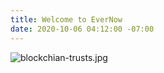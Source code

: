 ```yaml
---
title: Welcome to EverNow
date: 2020-10-06 04:12:00 -07:00
---
```


![blockchian-trusts.jpg](/uploads/blockchian-trusts.jpg)